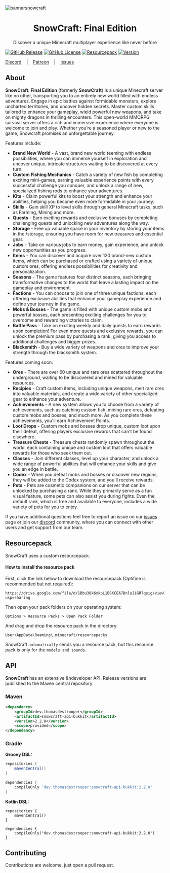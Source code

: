 ![bannersnowcraft](https://github.com/user-attachments/assets/a49ddac0-66f7-4c30-9e34-9f84f844314e)

<h1 style="text-align:center;">SnowCraft: Final Edition</h1>

<p style="text-align:center;">
Discover a unique Minecraft multiplayer experience like never before
  
[![GitHub Release](https://img.shields.io/badge/release-v2.2.2-blue)](https://github.com/ThomasDeStrooper/SnowCraft-Final-Edition/releases/latest)
[![GitHub License](https://img.shields.io/badge/license-GNU-green)](https://github.com/ThomasDeStrooper/SnowCraft-Final-Edition/blob/main/LICENSE.md)
[![Resourcepack](https://img.shields.io/badge/resourcepack-b30-red)](https://drive.google.com/file/d/1Dbu38k6xkpL1BSKCEA7DnluJiGR7qeig/view?usp=sharing)
[![Version](https://img.shields.io/badge/version-1.20/1.20.4-yellow)]()

<a href="https://discord.gg/w4eFd4WMhZ">Discord</a> &nbsp;&nbsp;&nbsp;|&nbsp;&nbsp;&nbsp;  <a href="https://www.patreon.com/c/thomasdestrooper">Patreon</a> &nbsp;&nbsp;&nbsp;|&nbsp;&nbsp;&nbsp;  <a href="https://github.com/ThomasDeStrooper/SnowCraft-Final-Edition/issues">Issues</a>

## About

**SnowCraft: Final Edition** (formerly **SnowCraft**) is a unique Minecraft server like no other, transporting you to an entirely new world 
filled with endless adventures. Engage in epic battles against formidable monsters, 
explore uncharted territories, and uncover hidden secrets. Master custom skills tailored to enhance 
your gameplay, wield powerful new weapons, and take on mighty dragons in thrilling encounters. 
This open-world MMORPG survival server offers a rich and immersive experience where everyone 
is welcome to join and play. Whether you’re a seasoned player or new to the game, 
Snowcraft promises an unforgettable journey.

Features include:
- **Brand New World** - A vast, brand new world teeming with endless possibilities, where you can immerse yourself in exploration and uncover unique, intricate structures waiting to be discovered at every turn.
- **Custom Fishing Mechanics** - Catch a variety of new fish by completing exciting mini-games, earning valuable experience points with every successful challenge you conquer, and unlock a range of new, specialized fishing rods to enhance your adventures.
- **Kits** - Claim powerful kits to boost your strength and enhance your abilities, helping you become even more formidable in your journey.
- **Skills** - Gain skill XP to level skills through general Minecraft tasks, such as Farming, Mining and more.
- **Quests** - Earn exciting rewards and exclusive bonuses by completing challenging quests and unlocking new adventures along the way.
- **Storage** - Free up valuable space in your inventory by storing your items in the /storage, ensuring you have room for new treasures and essential gear.
- **Jobs** - Take on various jobs to earn money, gain experience, and unlock new opportunities as you progress.
- **Items** - You can discover and acquire over 120 brand-new custom items, which can be purchased or crafted using a variety of unique custom ores, offering endless possibilities for creativity and personalization.
- **Seasons** - The game features four distinct seasons, each bringing transformative changes to the world that leave a lasting impact on the gameplay and environment.
- **Factions** - You can choose to join one of three unique factions, each offering exclusive abilities that enhance your gameplay experience and define your journey in the game.
- **Mobs & Bosses** - The game is filled with unique custom mobs and powerful bosses, each presenting exciting challenges for you to overcome and rewarding victories to claim.
- **Battle Pass** - Take on exciting weekly and daily quests to earn rewards upon completion! For even more quests and exclusive rewards, you can unlock the premium pass by purchasing a rank, giving you access to additional challenges and bigger prizes.
- **Blacksmith** - Buy a wide variety of weapons and ores to improve your strength through the blacksmith system.

Features coming soon:
- **Ores** - There are over 60 unique and rare ores scattered throughout the underground, waiting to be discovered and mined for valuable resources.
- **Recipies** - Craft custom items, including unique weapons, melt rare ores into valuable materials, and create a wide variety of other specialized gear to enhance your adventure.
- **Achievements** - A new system allows you to choose from a variety of achievements, such as catching custom fish, mining rare ores, defeating custom mobs and bosses, and much more. As you complete these achievements, you'll earn Achievement Points.
- **Loot Drops** - Custom mobs and bosses drop unique, custom loot upon their defeat, offering players exclusive rewards that can't be found elsewhere.
- **Treasure Chests** - Treasure chests randomly spawn throughout the world, each containing unique and custom loot that offers valuable rewards for those who seek them out.
- **Classes** - Join different classes, level up your character, and unlock a wide range of powerful abilities that will enhance your skills and give you an edge in battle.
- **Codex** - When you defeat mobs and bosses or discover new regions, they will be added to the Codex system, and you'll receive rewards.
- **Pets** - Pets are cosmetic companions on our server that can be unlocked by purchasing a rank. While they primarily serve as a fun visual feature, some pets can also assist you during fights. Even the default rank, which is free and available to everyone, includes a wide variety of pets for you to enjoy.
  
If you have additional questions feel free to report an issue on our [issues](https://github.com/ThomasDeStrooper/SnowCraft-Final-Edition/issues) page or join our [discord](https://discord.gg/w4eFd4WMhZ) community, where you can connect with other users and get support from our team.

## Resourcepack

SnowCraft uses a custom resourcepack.

#### How to install the resource pack

First, click the link below to download the resourcepack (Optifine is recommended but not required):

```
https://drive.google.com/file/d/1Dbu38k6xkpL1BSKCEA7DnluJiGR7qeig/view?usp=sharing
```

Then open your pack folders on your operating system:

```
Options > Resource Packs > Open Pack Folder
```

And drag and drop the resource pack in the directory:

```
User\AppData\Roaming\.minecraft/resourcepacks
```
SnowCraft `automatically` sends you a resource pack, but this resource pack is only for the `models and sounds`.


## API

**SnowCraft** has an extensive &ndeveloper API.
Release versions are published to the Maven central repository.

### Maven

```xml
<dependency>
    <groupId>dev.thomasdestrooper</groupId>
    <artifactId>snowcraft-api-bukkit</artifactId>
    <version>2.2.0</version>
    <scope>provided</scope>
</dependency>
```
### Gradle

**Groovy DSL:**
```gradle
repositories {
    mavenCentral()
}

dependencies {
    compileOnly 'dev.thomasdestrooper:snowcraft-api-bukkit:2.2.0'
}
```
**Kotlin DSL:**
```Gradle Kotlin DSL
repositories { 
    mavenCentral()
}

dependencies { 
    compileOnly("dev.thomasdestrooper:snowcraft-api-bukkit:2.2.0")
}
```

## Contributing
Contributions are welcome, just open a pull request.
